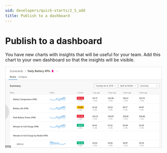 ```yaml
---
uid: developers/quick-starts/2_5_add
title: Publish to a dashboard
---
```


# Publish to a dashboard

You have new charts with insights that will be useful for your team. Add this chart to your own dashboard so that the insights will be visible. 

![Dashboard](dashboard.png)
